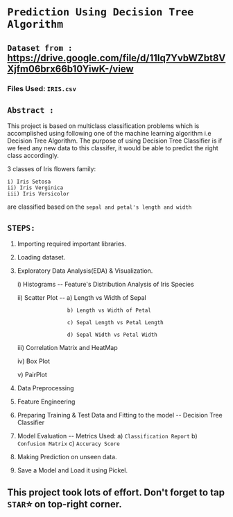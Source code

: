 # `Prediction Using Decision Tree Algorithm`

## `Dataset from :` https://drive.google.com/file/d/11Iq7YvbWZbt8VXjfm06brx66b10YiwK-/view
 
 ### Files Used: `IRIS.csv`

## `Abstract :` 

This project is based on multiclass classification problems which is accomplished using following
one of the machine learning algorithm i.e Decision Tree Algorithm. The purpose of using Decision Tree Classifier is if we feed any new data to this classifer, it would be able to predict the right class accordingly.

3 classes of Iris flowers family:

    i) Iris Setosa
    ii) Iris Verginica
    iii) Iris Versicolor
    
are classified based on the `sepal and petal's length and width`

## `STEPS: `

  1) Importing required important libraries.
  2) Loading dataset.
  3)  Exploratory Data Analysis(EDA) & Visualization.
   
      i) Histograms -- Feature's Distribution Analysis of Iris Species
      
      ii) Scatter Plot -- a) Length vs Width of Sepal
      
                          b) Length vs Width of Petal
                          
                          c) Sepal Length vs Petal Length
                          
                          d) Sepal Width vs Petal Width
                          
      iii) Correlation Matrix and HeatMap
      
      iv) Box Plot
      
      v) PairPlot
      
   4) Data Preprocessing
   5) Feature Engineering
   6) Preparing Training & Test Data and Fitting to the model -- Decision Tree Classifier
   7) Model Evaluation -- Metrics Used:
                                   a) `Classification Report`
                                   b) `Confusion Matrix`
                                   c) `Accuracy Score`  
   8) Making Prediction on unseen data.
   9) Save a Model and Load it using Pickel.        

## This project took lots of effort. Don't forget to tap `STAR`⭐ on top-right corner.
                     
                                   
